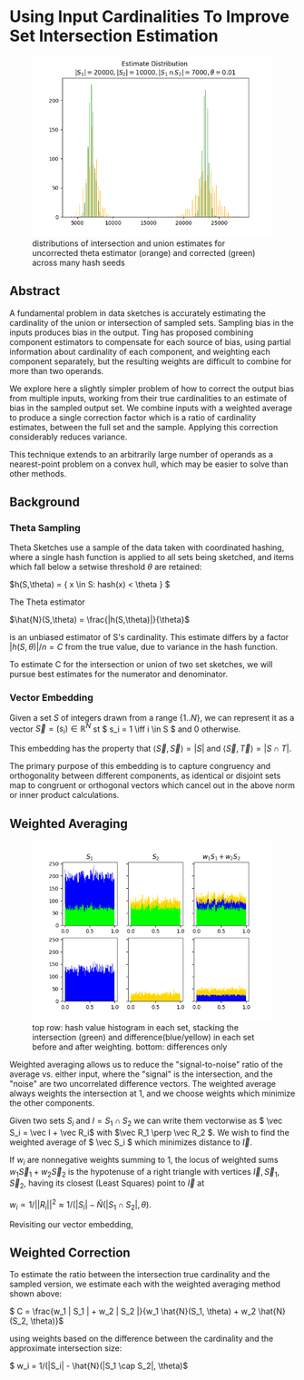 # Using Input Cardinalities To Improve Set Intersection Estimation

<figure>
  <img src="dist.png" alt="my alt text"/>
  <figcaption>distributions of intersection and union estimates for uncorrected theta estimator (orange) and corrected (green) across many hash seeds</figcaption>
</figure>



## Abstract 

A fundamental problem in data sketches is accurately estimating the cardinality of the union or intersection of sampled sets. Sampling bias in the inputs produces bias in the output. Ting has proposed combining component estimators to compensate for each source of bias, using partial information about cardinality of each component, and weighting each component separately, but the resulting weights are difficult to combine for more than two operands.

We explore here a slightly simpler problem of how to correct the output bias from multiple inputs, working from their true cardinalities to an estimate of bias in the sampled output set. We combine inputs with a weighted average to produce a single correction factor which is a ratio of cardinality estimates, between the full set and the sample. Applying this correction considerably reduces variance.

This technique extends to an arbitrarily large number of operands as a nearest-point problem on a convex hull, which may be easier to solve than other methods.

## Background

### Theta Sampling
Theta Sketches use a sample of the data taken with coordinated hashing, where a single hash function is applied to all sets being sketched, and items which fall below a setwise threshold $\theta$ are retained:

$h(S,\theta) = \{ x \in S: hash(x) < \theta \} $

The Theta estimator 

$\hat{N}(S,\theta) = \frac{|h(S,\theta)|}{\theta}$

is an unbiased estimator of S's cardinality. This estimate differs by a factor $|h(S,\theta)|/n = C$ from the true value, due to variance in the hash function.

To estimate C for the intersection or union of two set sketches, we will pursue best estimates for the numerator and denominator.

### Vector Embedding

Given a set $S$ of integers drawn from a range $\{1..N\}$, we can represent it as a vector $\vec S = (s_i) \in \mathbb{R}^N$ st $ s_i = 1 \iff i \in S $ and 0 otherwise. 

This embedding has the property that $\langle \vec S,\vec S \rangle = \vert S \vert$ and $\langle \vec S, 
\vec T \rangle = \vert S \cap T \vert$.

The primary purpose of this embedding is to capture congruency and orthogonality between different components, as identical or disjoint sets map to congruent or orthogonal vectors which cancel out in the above norm or inner product calculations.


## Weighted Averaging

<figure>
  <img src="histograms.png" alt="my alt text"/>
  <figcaption>top row: hash value histogram in each set, stacking the intersection (green) and difference(blue/yellow) in each set before and after weighting. bottom: differences only</figcaption>
</figure>


Weighted averaging allows us to reduce the "signal-to-noise" ratio of the average vs. either input, where the "signal" is the intersection, and the "noise" are two uncorrelated difference vectors. The weighted average always weights the intersection at 1, and we choose weights which minimize the other components.

Given two sets $S_i$ and $I = S_1 \cap S_2$ we can write them vectorwise as $ \vec S_i = \vec I + \vec R_i$ with $\vec R_1 \perp \vec R_2 $. We wish to find the weighted average of $ \vec S_i $ which minimizes distance to $\vec I$.

If $w_i$ are nonnegative weights summing to 1, the locus of weighted sums $w_1 \vec S_1 + w_2 \vec S_2$ is the hypotenuse of a right triangle with vertices $\vec I, \vec S_1, \vec S_2$, having its closest (Least Squares) point to $\vec I$ at 

$w_i \propto 1/||R_i||^2 \approx 1/(|S_i| - \hat{N}(|S_1 \cap S_2|, \theta)$.

Revisiting our vector embedding, 




## Weighted Correction

To estimate the ratio between the intersection true cardinality and the sampled version, we estimate each with the weighted averaging method shown above:

$ C = \frac{w_1 | S_1 | + w_2 | S_2 |}{w_1 \hat{N}(S_1, \theta)  + w_2 \hat{N}(S_2, \theta)}$

using weights based on the difference between the cardinality and the approximate intersection size:

$ w_i = 1/(|S_i| - \hat{N}(|S_1 \cap S_2|, \theta)$

